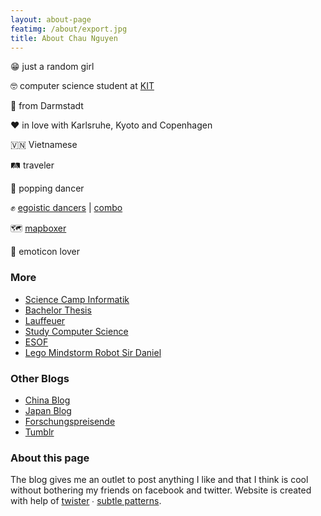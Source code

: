 ```yaml
---
layout: about-page
featimg: /about/export.jpg
title: About Chau Nguyen
---
```

😁 just a random girl

🤓 computer science student at [KIT](http://kit.edu)

🏡 from Darmstadt

❤️ in love with Karlsruhe, Kyoto and Copenhagen

🇻🇳 Vietnamese

🛤 traveler

💃 popping dancer

✊ [egoistic dancers](https://twitter.com/egoisticdancers?lang=en) \| [combo](http://team-combo.de/)

🗺 [mapboxer](mapbox.com)

🙈 emoticon lover

### More
- [Science Camp Informatik](science-camp-informatik)
- [Bachelor Thesis](bachelor-thesis)
- [Lauffeuer](lauffeuer)
- [Study Computer Science](study-computer-science)
- [ESOF](esof)
- [Lego Mindstorm Robot Sir Daniel](lego-mindstorm-robot-sir-daniel)

### Other Blogs
- [China Blog](http://forschungspreisen.de/)
- [Japan Blog](http://chausjapan.tumblr.com/)
- [Forschungspreisende](http://forschungspreisen.de/)
- [Tumblr](http://chaupow.tumblr.com/)

### About this page
The blog gives me an outlet to post anything I like and that I think is cool without bothering my friends on facebook and twitter.
Website is created with help of [twister](http://twister.digitalmind.ch/) ∙ [subtle patterns](http://subtlepatterns.com).